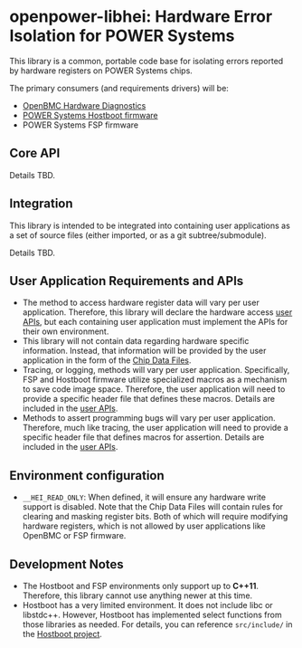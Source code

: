 openpower-libhei: Hardware Error Isolation for POWER Systems
============================================================

This library is a common, portable code base for isolating errors reported by
hardware registers on POWER Systems chips.

The primary consumers (and requirements drivers) will be:
 * [OpenBMC Hardware Diagnostics](https://github.com/openbmc/openpower-hw-diags)
 * [POWER Systems Hostboot firmware](https://github.com/open-power/hostboot)
 * POWER Systems FSP firmware

Core API
--------

Details TBD.

Integration
-----------

This library is intended to be integrated into containing user applications as a
set of source files (either imported, or as a git subtree/submodule).

Details TBD.

User Application Requirements and APIs
--------------------------------------
 * The method to access hardware register data will vary per user application.
   Therefore, this library will declare the hardware access [user APIs], but
   each containing user application must implement the APIs for their own
   environment.
 * This library will not contain data regarding hardware specific information.
   Instead, that information will be provided by the user application in the
   form of the [Chip Data Files].
 * Tracing, or logging, methods will vary per user application. Specifically,
   FSP and Hostboot firmware utilize specialized macros as a mechanism to save
   code image space. Therefore, the user application will need to provide a
   specific header file that defines these macros. Details are included in the
   [user APIs].
 * Methods to assert programming bugs will vary per user application. Therefore,
   much like tracing, the user application will need to provide a specific
   header file that defines macros for assertion. Details are included in the
   [user APIs].

[user APIs]: src/hei_user_interface.hpp
[Chip Data Files]: src/chip_data/CHIP_DATA.md

Environment configuration
-------------------------

 * `__HEI_READ_ONLY`: When defined, it will ensure any hardware write support
   is disabled. Note that the Chip Data Files will contain rules for clearing
   and masking register bits. Both of which will require modifying hardware
   registers, which is not allowed by user applications like OpenBMC or FSP
   firmware.

Development Notes
-----------------

 * The Hostboot and FSP environments only support up to **C++11**. Therefore,
   this library cannot use anything newer at this time.
 * Hostboot has a very limited environment. It does not include libc or
   libstdc++. However, Hostboot has implemented select functions from those
   libraries as needed. For details, you can reference `src/include/` in the
   [Hostboot project](https://github.com/open-power/hostboot).

